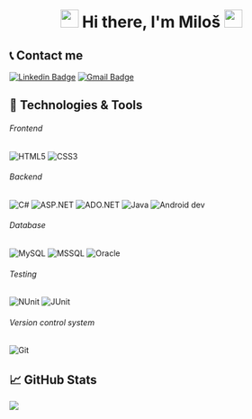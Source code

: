 <h1 align="center">
<img src="https://github.com/blackcater/blackcater/raw/master/images/Hi.gif" height="32" />
Hi there, I'm Miloš
<img src="https://github.com/blackcater/blackcater/raw/master/images/Hi.gif" height="32" />
</h1>

## 📞 Contact me
[![Linkedin Badge](https://img.shields.io/badge/-mseckovic-blue?style=flat-square&logo=Linkedin&logoColor=white&link=https://www.linkedin.com/in/miloš-šećković-b04075b7/)](https://www.linkedin.com/in/miloš-šećković-b04075b7/)
[![Gmail Badge](https://img.shields.io/badge/-milossec@gmail.com-c14438?style=flat-square&logo=Gmail&logoColor=white&link=mailto:milossec@gmail.com)](mailto:milossec@gmail.com)

## 🔧 Technologies & Tools
###### Frontend

![HTML5](https://img.shields.io/badge/-HTML5-000000?style=flat&logo=HTML5)
![CSS3](https://img.shields.io/badge/-CSS3-000000?style=flat&logo=CSS3&logoColor=1572B6)

###### Backend

![C#](https://img.shields.io/badge/C%23-black?style=flat-square&logo=appveyor)
![ASP.NET](https://img.shields.io/badge/ASP.NET-black?style=flat-square&logo=appveyor)
![ADO.NET](https://img.shields.io/badge/ADO.NET-black?style=flat-square&logo=appveyor)
![Java](https://img.shields.io/badge/Java-black?style=flat-square&logo=appveyor)
![Android dev](https://img.shields.io/badge/Android%20dev-black?style=flat-square&logo=appveyor)

###### Database

![MySQL](https://img.shields.io/badge/MySQL-black?style=flat-square&logo=appveyor)
![MSSQL](https://img.shields.io/badge/MSSQL-black?style=flat-square&logo=appveyor)
![Oracle](https://img.shields.io/badge/Oracle-black?style=flat-square&logo=appveyor)

###### Testing

![NUnit](https://img.shields.io/badge/NUnit-black?style=flat-square&logo=appveyor)
![JUnit](https://img.shields.io/badge/JUnit-black?style=flat-square&logo=appveyor)

###### Version control system

![Git](https://img.shields.io/badge/Git-black?style=flat-square&logo=appveyor)

## &#x1f4c8; GitHub Stats

<a href="https://github.com/mseckovic/mseckovic">
  <img align="center" src="https://github-readme-stats.vercel.app/api/top-langs/?username=mseckovic&hide=java,html&title_color=ffffff&text_color=c9cacc&icon_color=2bbc8a&bg_color=1d1f21" />
</>

